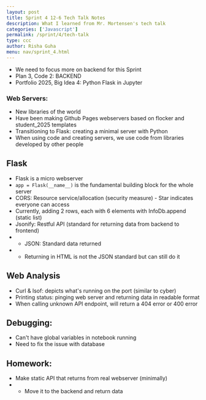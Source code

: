 ```yaml
---
layout: post
title: Sprint 4 12-6 Tech Talk Notes
description: What I learned from Mr. Mortensen's tech talk
categories: ['Javascript']
permalink: /sprint/4/tech-talk
type: ccc
author: Risha Guha
menu: nav/sprint_4.html
---
```


- We need to focus more on backend for this Sprint
- Plan 3, Code 2: BACKEND
- Portfolio 2025, Big Idea 4: Python Flask in Jupyter

### Web Servers:

- New libraries of the world
- Have been making Github Pages webservers based on flocker and student_2025 templates
- Transitioning to Flask: creating a minimal server with Python
- When using code and creating servers, we use code from libraries developed by other people

## Flask

- Flask is a micro webserver
- ```app = Flask(__name__)``` is the fundamental building block for the whole server
- CORS: Resource service/allocation (security measure) - Star indicates everyone can access
- Currently, adding 2 rows, each with 6 elements with InfoDb.append (static list)
- Jsonify: Restful API (standard for returning data from backend to frontend)
- - JSON: Standard data returned
- - Returning in HTML is not the JSON standard but can still do it


## Web Analysis

- Curl & lsof: depicts what's running on the port (similar to cyber)
- Printing status: pinging web server and returning data in readable format
- When calling unknown API endpoint, will return a 404 error or 400 error


## Debugging: 
- Can't have global variables in notebook running
- Need to fix the issue with database

## Homework:
- Make static API that returns from real webserver (minimally)
- - Move it to the backend and return data 
